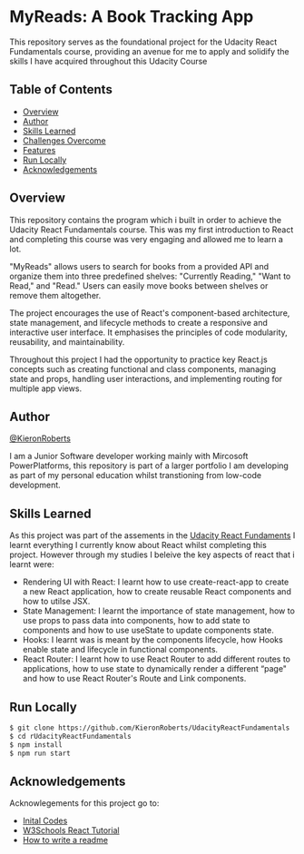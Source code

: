 # MyReads: A Book Tracking App 

This repository serves as the foundational project for the Udacity React Fundamentals course, providing an avenue for me to apply and solidify the skills I have acquired throughout this Udacity Course

## Table of Contents

- [Overview](#overview)
- [Author](#author)
- [Skills Learned](#skills-learned)
- [Challenges Overcome](#challenges-overcome)
- [Features](#features)
- [Run Locally](#run-locally)
- [Acknowledgements](#acknowledgements)

## Overview

This repository contains the program which i built in order to achieve the Udacity React Fundamentals course. This was my first introduction to React and completing this course was very engaging and allowed me to learn a lot. 

"MyReads" allows users to search for books from a provided API and organize them into three predefined shelves: "Currently Reading," "Want to Read," and "Read." Users can easily move books between shelves or remove them altogether.

The project encourages the use of React's component-based architecture, state management, and lifecycle methods to create a responsive and interactive user interface. It emphasises the principles of code modularity, reusability, and maintainability.

Throughout this project I had the opportunity to practice key React.js concepts such as creating functional and class components, managing state and props, handling user interactions, and implementing routing for multiple app views.

## Author

[@KieronRoberts](https://github.com/KieronRoberts)

I am a Junior Software developer working mainly with Mircosoft PowerPlatforms, this repository is part of a larger portfolio I am developing as part of my personal education whilst transtioning from low-code development.

## Skills Learned

As this project was part of the assements in the [Udacity React Fundaments](https://www.udacity.com/course/react-nanodegree--nd019) I learnt everything I currently know about React whilst completing this project. However through my studies I beleive the key aspects of react that i learnt were: 

- Rendering UI with React: I learnt how to use create-react-app to create a new React application, how to create reusable React components and how to utilse JSX. 
- State Management: I learnt the importance of state management, how to use props to pass data into components, how to add state to components and how to use useState to update components state.
- Hooks: I learnt was is meant by the components lifecycle, how Hooks enable state and lifecycle in functional components.
- React Router: I learnt how to use React Router to add different routes to applications, how to use state to dynamically render a different “page" and how to use React Router's Route and Link components. 

## Run Locally

```bash
$ git clone https://github.com/KieronRoberts/UdacityReactFundamentals
$ cd rUdacityReactFundamentals
$ npm install
$ npm run start
```

## Acknowledgements

Acknowlegements for this project go to:
 - [Inital Codes](https://github.com/udacity/nd0191-c1-myreads/)
 - [W3Schools React Tutorial](https://www.w3schools.com/react/default.asp)
 - [How to write a readme](https://readme.so/editor)
